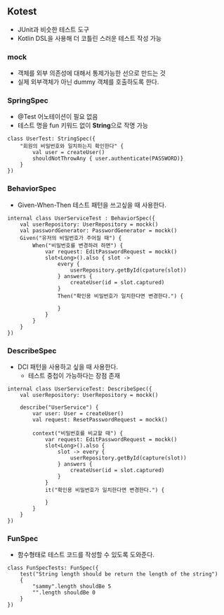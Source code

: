## Kotest
- JUnit과 비슷한 테스트 도구
- Kotlin DSL을 사용해 더 코틀린 스러운 테스트 작성 가능

### mock
- 객체를 외부 의존성에 대해서 통제가능한 선으로 만드는 것
- 실제 외부객체가 아닌 dummy 객체를 호출하도록 한다.

### SpringSpec
- @Test 어노테이션이 필요 없음
- 테스트 명을 fun 키워드 없이 **String**으로 작명 가능
```
class UserTest: StringSpec({
    "회원의 비밀번호와 일치하는지 확인한다" {
        val user = createUser()
        shouldNotThrowAny { user.authenticate(PASSWORD)}
    }
})
```

### BehaviorSpec
- Given-When-Then 테스트 패턴을 쓰고싶을 때 사용한다.
```
internal class UserServiceTest : BehaviorSpec({
    val userRepository: UserRepository = mockk()
    val passwordGenerator: PasswordGenerator = mockk()
    Given("유저의 비밀번호가 주어질 때") {
        When("비밀번호를 변경하려 하면") {
            var request: EditPasswordRequest = mockk()
            slot<Long>().also { slot ->
                every {
                    userRepository.getById(cpature(slot))
                } answers {
                    createUser(id = slot.captured)
                }
                Then("확인용 비밀번호가 일치한다면 변경한다.") {

                }
            }
        }
    }
})
```

### DescribeSpec
- DCI 패턴을 사용하고 싶을 때 사용한다.
    - 테스트 중첩이 가능하다는 장점 존재
```
internal class UserServiceTest: DescribeSpec({
    val userRepository: UserRepository = mockk()

    describe("UserService") {
        var user: User = createUser()
        val request: ResetPasswordRequest = mockk()

        context("비밀번호를 비교할 때") {
            var request: EditPasswordRequest = mockk()
            slot<Long>().also { 
                slot -> every {
                    userRepository.getById(capture(slot))
                } answers {
                    createUser(id = slot.captured)
                }
            }
            it("확인용 비밀번호가 일치한다면 변경한다.") {

            }
        }
    }
})
```

### FunSpec
- 함수형태로 테스트 코드를 작성할 수 있도록 도와준다.
```
class FunSpecTests: FunSpec({
    test("String length should be return the length of the string") 
    {
        "sammy".length shouldBe 5
        "".length shouldBe 0
    }
})
```
